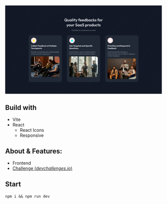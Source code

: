 ![Demo](docs/demo.png)

## Build with

- Vite
- React
    - React Icons
    - Responsive

## About & Features:
* Frontend
* [Challenge (*devchallenges.io*)](https://devchallenges.io/challenge/simple-feature-section-challenge)

## Start
`npm i && npm run dev`